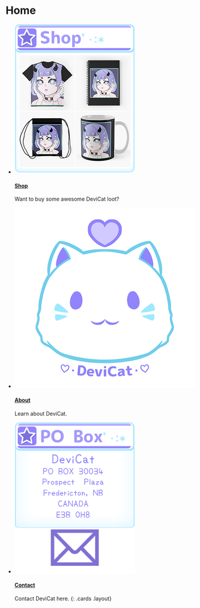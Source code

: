 # Home

* [![Shop](img/artshoppanel.png)](http://bit.ly/DeviCatShop)

  #### [Shop](http://bit.ly/DeviCatShop)

  Want to buy some awesome DeviCat loot?

* [![About](img/devicatlogobrand.png)](about)

  #### [About](about)

  Learn about DeviCat.

* [![Contact](img/pobox2.png)](about)

  #### [Contact](about)

  Contact DeviCat here.
{: .cards .layout}
